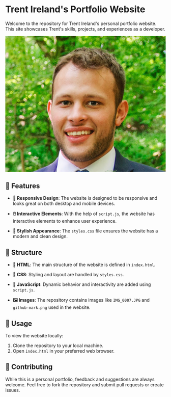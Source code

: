 # Trent Ireland's Portfolio Website

Welcome to the repository for Trent Ireland's personal portfolio website. This site showcases Trent's skills, projects, and experiences as a developer.

![Portfolio Preview](IMG_0007.JPG)

## 🌟 Features

- **📱 Responsive Design**: The website is designed to be responsive and looks great on both desktop and mobile devices.
  
- **🖱️ Interactive Elements**: With the help of `script.js`, the website has interactive elements to enhance user experience.
  
- **🎨 Stylish Appearance**: The `styles.css` file ensures the website has a modern and clean design.

## 📂 Structure

- **📄 HTML**: The main structure of the website is defined in `index.html`.
  
- **🎨 CSS**: Styling and layout are handled by `styles.css`.
  
- **🔧 JavaScript**: Dynamic behavior and interactivity are added using `script.js`.
  
- **🖼️ Images**: The repository contains images like `IMG_0007.JPG` and `github-mark.png` used in the website.

## 🚀 Usage

To view the website locally:

1. Clone the repository to your local machine.
2. Open `index.html` in your preferred web browser.

## 🤝 Contributing

While this is a personal portfolio, feedback and suggestions are always welcome. Feel free to fork the repository and submit pull requests or create issues.
